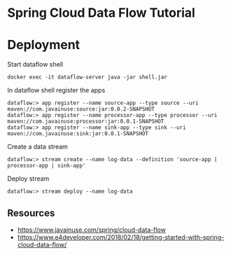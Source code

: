 # Spring Cloud Data Flow Tutorial


# Deployment

Start dataflow shell
``` 
docker exec -it dataflow-server java -jar shell.jar
```

In dataflow shell register the apps
``` 
dataflow:> app register --name source-app --type source --uri maven://com.javainuse:source:jar:0.0.2-SNAPSHOT
dataflow:> app register --name processor-app --type processor --uri maven://com.javainuse:processor:jar:0.0.1-SNAPSHOT
dataflow:> app register --name sink-app --type sink --uri maven://com.javainuse:sink:jar:0.0.1-SNAPSHOT
```
Create a data stream
``` 
dataflow:> stream create --name log-data --definition 'source-app | processor-app | sink-app'
```
Deploy stream
``` 
dataflow:> stream deploy --name log-data
```
## Resources
- https://www.javainuse.com/spring/cloud-data-flow
- https://www.e4developer.com/2018/02/18/getting-started-with-spring-cloud-data-flow/
